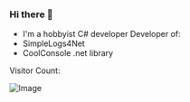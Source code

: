 ### Hi there 👋
 - I'm a hobbyist C# developer
Developer of:
 -  SimpleLogs4Net
 -  CoolConsole .net library

Visitor Count:

![Image](https://profile-counter.glitch.me/4UPanElektryk/count.svg)
<!--
**4UPanElektryk/4UPanElektryk** is a ✨ _special_ ✨ repository because its `README.md` (this file) appears on your GitHub profile.

Here are some ideas to get you started:

- 🔭 I’m currently working on ...
- 🌱 I’m currently learning ...
- 👯 I’m looking to collaborate on ...
- 🤔 I’m looking for help with ...
- 💬 Ask me about ...
- 📫 How to reach me: ...
- 😄 Pronouns: ...
- ⚡ Fun fact: ...
-->
